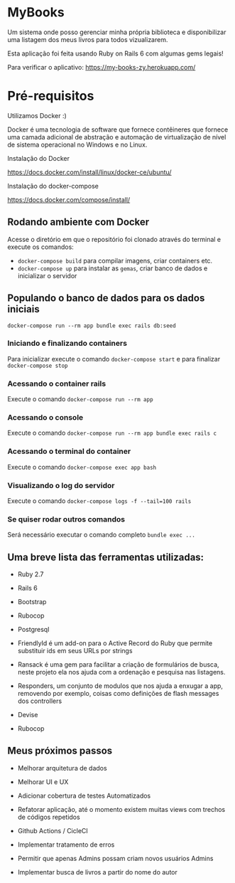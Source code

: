 # MyBooks

Um sistema onde posso gerenciar minha própria biblioteca e disponibilizar uma listagem dos meus livros para todos vizualizarem.

Esta aplicação foi feita usando Ruby on Rails 6 com algumas gems legais!

Para verificar o aplicativo: https://my-books-zy.herokuapp.com/

# Pré-requisitos

Utilizamos Docker :)

Docker é uma tecnologia de software que fornece contêineres que fornece uma camada adicional de abstração e automação de virtualização de nível de sistema operacional no Windows e no Linux.

Instalação do Docker

https://docs.docker.com/install/linux/docker-ce/ubuntu/

Instalação do docker-compose

https://docs.docker.com/compose/install/


## Rodando ambiente com Docker

Acesse o diretório em que o repositório foi clonado através do terminal e
execute os comandos:
 - `docker-compose build` para compilar imagens, criar containers etc.
 - `docker-compose up` para instalar as `gemas`, criar banco de dados e inicializar
 o servidor

 ## Populando o banco de dados para os dados iniciais

 `docker-compose run --rm app bundle exec rails db:seed`

### Iniciando e finalizando containers
Para inicializar execute o comando `docker-compose start` e
para finalizar `docker-compose stop`

### Acessando o container rails

Execute o comando `docker-compose run --rm app`

### Acessando o console

Execute o comando `docker-compose run --rm app bundle exec rails c`

### Acessando o terminal do container

Execute o comando `docker-compose exec app bash`

### Visualizando o log do servidor

Execute o comando `docker-compose logs -f --tail=100 rails`

### Se quiser rodar outros comandos
Será necessário executar o comando completo `bundle exec ...`


## Uma breve lista das ferramentas utilizadas:

* Ruby 2.7

* Rails 6

* Bootstrap

* Rubocop

* Postgresql

* FriendlyId é um add-on para o Active Record do Ruby que permite substituir ids em seus URLs por strings

* Ransack é uma gem para facilitar a criação de formulários de busca, neste projeto ela nos ajuda com a ordenação e pesquisa nas listagens.

* Responders, um conjunto de modulos que nos ajuda a enxugar a app, removendo por exemplo, coisas como definições de flash messages dos controllers

* Devise

* Rubocop


## Meus próximos passos

* Melhorar arquitetura de dados

* Melhorar UI e UX

* Adicionar cobertura de testes Automatizados

* Refatorar aplicação, até o momento existem muitas views com trechos de códigos repetidos

* Github Actions / CicleCI

* Implementar tratamento de erros

* Permitir que apenas Admins possam criam novos usuários Admins

* Implementar busca de livros a partir do nome do autor

